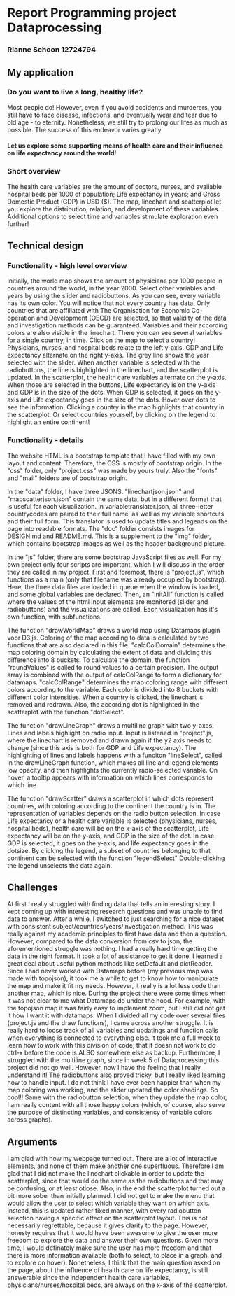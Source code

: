 # Report Programming project Dataprocessing
### Rianne Schoon 12724794

<!-- based on your design document, containing important decisions that you’ve made, e.g. where you changed your mind during the past weeks. This is how you show the reviewer that you actually understand what you have done. -->

## My application 
<!-- Start with a short description of your application (like in the README.md, but very short, including a single screen shot). -->

### Do you want to live a long, healthy life? 
Most people do! However, even if you avoid accidents and murderers, you still have to face disease, infections, and eventually wear and tear due to old age - to eternity. Nonetheless, we still try to prolong our lifes as much as possible. The success of this endeavor varies greatly. 

#### Let us explore some supporting means of health care and their influence on life expectancy around the world!

### Short overview
The health care variables are the amount of doctors, nurses, and available hospital beds per 1000 of population; Life expectancy in years; and Gross Domestic Product (GDP) in USD ($). The map, linechart and scatterplot let you explore the distribution, relation, and development of these variables. Additional options to select time and variables stimulate exploration even further!

## Technical design

### Functionality - high level overview
Initially, the world map shows the amount of physicians per 1000 people in countries around the world, in the year 2000. Select other variables and years by using the slider and radiobuttons. As you can see, every variable has its own color. You will notice that not every country has data. Only countries that are affiliated with The Organisation for Economic Co-operation and Development (OECD) are selected, so that validity of the data and investigation methods can be guaranteed. Variables and their according colors are also visible in the linechart. There you can see several variables for a single country, in time. Click on the map to select a country! Physicians, nurses, and hospital beds relate to the left y-axis. GDP and Life expectancy alternate on the right y-axis. The grey line shows the year selected with the slider. When another variable is selected with the radiobuttons, the line is highlighted in the linechart, and the scatterplot is updated. In the scatterplot, the health care variables alternate on the y-axis. When those are selected in the buttons, Life expectancy is on the y-axis and GDP is in the size of the dots. When GDP is selected, it goes on the y-axis and Life expectancy goes in the size of the dots. Hover over dots to see the information. Clicking a country in the map highlights that country in the scatterplot. Or select countries yourself, by clicking on the legend to highlight an entire continent!

### Functionality - details

The website HTML is a bootstrap template that I have filled with my own layout and content. Therefore, the CSS is mostly of bootstrap origin. In the "css" folder, only "project.css" was made by yours truly. Also the "fonts" and "mail" folders are of bootstrap origin.

In the "data" folder, I have three JSONS. "linechartjson.json" and "mapscatterjson.json" contain the same data, but in a different format that is useful for each visualization. In variabletranslater.json, all three-letter countrycodes are paired to their full name, as well as my variable shortcuts and their full form. This translator is used to update titles and legends on the page into readable formats.
The "doc" folder consists images for DESIGN.md and README.md. This is a supplement to the "img" folder, which contains bootstrap images as well as the header background picture. 

In the "js" folder, there are some bootstrap JavaScript files as well. For my own project only four scripts are important, which I will discuss in the order they are called in my project.
First and foremost, there is "project.js", which functions as a main (only that filename was already occupied by bootstrap). Here, the three data files are loaded in queue when the window is loaded, and some global variables are declared. Then, an "initAll" function is called where the values of the html input elements are monitored (slider and radiobuttons) and the visualizations are called. Each visualization has it's own function, with subfunctions.

The function "drawWorldMap" draws a world map using Datamaps plugin voor D3.js. Coloring of the map according to data is calculated by two functions that are also declared in this file. "calcColDomain" determines the map coloring domain by calculating the extent of data and dividing this difference into 8 buckets. To calculate the domain, the function "roundValues" is called to round values to a certain precision. The output array is combined with the output of calcColRange to form a dictionary for datamaps. "calcColRange" determines the map coloring range with different colors according to the variable. Each color is divided into 8 buckets with different color intensities. When a country is clicked, the linechart is removed and redrawn. Also, the according dot is highlighted in the scatterplot with the function "dotSelect".

The function "drawLineGraph" draws a multiline graph with two y-axes. Lines and labels highlight on radio input. Input is listened in "project".js, where the linechart is removed and drawn again if the y2 axis needs to change (since this axis is both for GDP and Life expectancy). The highlighting of lines and labels happens with a funciton "lineSelect", called in the drawLineGraph function, which makes all line and legend elements low opacity, and then highlights the currently radio-selected variable. On hover, a tooltip appears with information on which lines corresponds to which line.

The function "drawScatter" draws a scatterplot in which dots represent countries, with coloring according to the continent the country is in. The representation of variables depends on the radio button selection. In case Life expectancy or a health care variable is selected (physicians, nurses, hospital beds), health care will be on the x-axis of the scatterplot, Life expectancy will be on the y-axis, and GDP in the size of the dot. In case GDP is selected, it goes on the y-axis, and life expectancy goes in the dotsize. By clicking the legend, a subset of countries belonging to that continent can be selected with the function "legendSelect" Double-clicking the legend unselects the data again.

## Challenges
At first I really struggled with finding data that tells an interesting story. I kept coming up with interesting research questions and was unable to find data to answer. After a while, I switched to just searching for a nice dataset with consistent subject/countries/years/investigation method. This was really against my academic principles to first have data and then a question. 
However, compared to the data conversion from csv to json, the aforementioned struggle was nothing. I had a really hard time getting the data in the right format. It took a lot of assistance to get it done. I learned a great deal about useful python methods like setDefault and dictReader. 
Since I had never worked with Datamaps before (my previous map was made with topojson), it took me a while to get to know how to manipulate the map and make it fit my needs. However, it really is a lot less code than another map, which is nice. During the project there were some times when it was not clear to me what Datamaps do under the hood. For example, with the topojson map it was fairly easy to implement zoom, but I still did not get it how I want it with datamaps.
When I divided all my code over several files (project.js and the draw functions), I came across another struggle. It is really hard to loose track of all variables and updatings and function calls when everything is connected to everything else. It took me a full week to learn how to work with this division of code, that it doesn not work to do ctrl-x before the code is ALSO somewhere else as backup.
Furthermore, I struggled with the multiline graph, since in week 5 of Dataprocessing this project did not go well. However, now I have the feeling that I really understand it! The radiobuttons also proved tricky, but I really liked learning how to handle input.
I do not think I have ever been happier than when my map coloring was working, and the slider updated the color shadings. So cool!! Same with the radiobutton selection, when they update the map color, I am really content with all those happy colors (which, of course, also serve the purpose of distincting variables, and consistency of variable colors across graphs).

## Arguments
I am glad with how my webpage turned out. There are a lot of interactive elements, and none of them make another one superfluous. Therefore I am glad that I did not make the linechart clickable in order to update the scatterplot, since that would do the same as the radiobuttons and that may be confusing, or at least otiose. Also, in the end the scatterplot turned out a bit more sober than initially planned. I did not get to make the menu that would allow the user to select which variable they want on which axis. Instead, this is updated rather fixed manner, with every radiobutton selection having a specific effect on the scatterplot layout. This is not necessarily regrettable, because it gives clarity to the page. However, honesty requires that it would have been awesome to give the user more freedom to explore the data and answer their own questions. Given more time, I would definately make sure the user has more freedom and that there is more information available (both to select, to place in a graph, and to explore on hover). Nonetheless, I think that the main question asked on the page, about the influence of health care on life expectancy, is still answerable since the independent health care variables, physicians/nurses/hospital beds, are always on the x-axis of the scatterplot.
